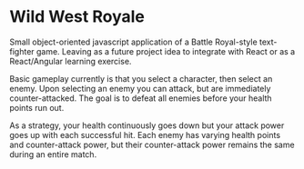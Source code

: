 # Wild West Royale

Small object-oriented javascript application of a Battle Royal-style text-fighter game. Leaving as a future project idea to integrate with React or as a React/Angular learning exercise.

Basic gameplay currently is that you select a character, then select an enemy. Upon selecting an enemy you can attack, but are immediately counter-attacked. The goal is to defeat all enemies before your health points run out. 

As a strategy, your health continuously goes down but your attack power goes up with each successful hit. Each enemy has varying health points and counter-attack power, but their counter-attack power remains the same during an entire match.


